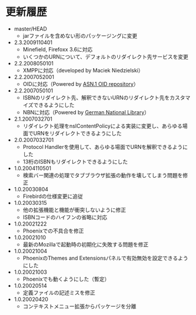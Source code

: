 # 更新履歴

 - master/HEAD
   * jarファイルを含めない形のパッケージングに変更
 - 2.3.2009110401
   * Minefield, Firefoxx 3.6に対応
   * いくつかのURNについて、デフォルトのリダイレクト先サービスを変更
 - 2.2.2008050101
   * XMPPに対応（developed by Maciek Niedzielski）
 - 2.2.2007052001
   * OIDに対応（Powered by [ASN.1 OID repository](http://asn1.elibel.tm.fr/oid/index.htm)）
 - 2.2.2007050101
   * ISBNのリダイレクト先、解釈できないURNのリダイレクト先をカスタマイズできるようにした
   * NBNに対応（Powered by [German National Library](http://nbn-resolving.org/)）
 - 2.1.2007032701
   * リダイレクト処理をnsIContentPolicyによる実装に変更し、あらゆる場面でURNをリダイレクトできるようにした
 - 2.0.2007032701
   * Protocol Handlerを使用して、あらゆる場面でURNを解釈できるようにした
   * 13桁のISBNもリダイレクトできるようにした
 - 1.0.2004110501
   * 検索バー関連の処理でタブブラウザ拡張の動作を壊してしまう問題を修正
 - 1.0.20030804
   * Firebirdの仕様変更に追従
 - 1.0.20030315
   * 他の拡張機能と機能が衝突しないように修正
   * ISBNコードのハイフンの省略に対応
 - 1.0.20021222
   * Phoenixでの不具合を修正
 - 1.0.20021010
   * 最新のMozillaで起動時の初期化に失敗する問題を修正
 - 1.0.20021004
   * PhoenixのThemes and Extensionsパネルで有効無効を設定できるようにした
 - 1.0.20021003
   * Phoenixでも動くようにした（暫定）
 - 1.0.20020514
   * 定義ファイルの記述ミスを修正
 - 1.0.20020420
   * コンテキストメニュー拡張からパッケージを分離
